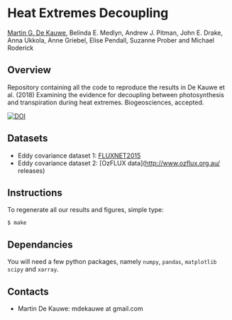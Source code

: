 # Heat Extremes Decoupling

[Martin G. De Kauwe](https://mdekauwe.github.io/),
Belinda E. Medlyn,
Andrew J. Pitman,
John E. Drake,
Anna Ukkola,
Anne Griebel,
Elise Pendall,
Suzanne Prober and Michael Roderick


## Overview

Repository containing all the code to reproduce the results in De Kauwe et al. (2018) Examining the evidence for decoupling between photosynthesis and transpiration during heat extremes. Biogeosciences, accepted.

[![DOI](https://zenodo.org/badge/147149598.svg)](https://zenodo.org/badge/latestdoi/147149598)


## Datasets

* Eddy covariance dataset 1: [FLUXNET2015](http://fluxnet.fluxdata.org/data/fluxnet2015-dataset)
* Eddy covariance dataset 2: [OzFLUX data](http://www.ozflux.org.au/ releases)

## Instructions

To regenerate all our results and figures, simple type:

```
$ make
```

## Dependancies

You will need a few python packages, namely `numpy`, `pandas`, `matplotlib` `scipy` and `xarray`.

## Contacts

- Martin De Kauwe: mdekauwe at gmail.com
